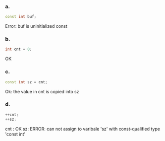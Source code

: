 ### a.

```cpp
const int buf;
```

Error: buf is uninitialized const

### b.

```cpp
int cnt = 0;
```

OK

### c.

```cpp
const int sz = cnt;
```

Ok: the value in cnt is copied into sz

### d.

```cpp
++cnt;
++sz;
```

cnt : OK
sz: ERROR: can not assign to varibale 'sz' with const-qualified type 'const int'
